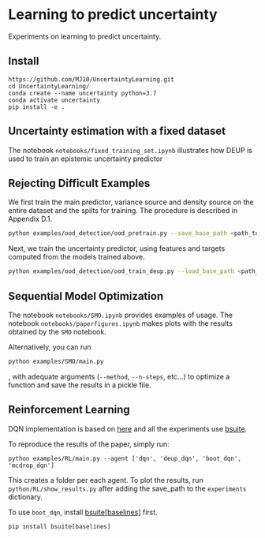 # Learning to predict uncertainty

Experiments on learning to predict uncertainty.

## Install

```
https://github.com/MJ10/UncertaintyLearning.git
cd UncertaintyLearning/
conda create --name uncertainty python=3.7
conda activate uncertainty
pip install -e .
```

## Uncertainty estimation with a fixed dataset
The notebook `notebooks/fixed_training_set.ipynb` illustrates how DEUP is used to train an epistemic uncertainty predictor


## Rejecting Difficult Examples
We first train the main predictor, variance source and density source on the entire dataset and the spilts for training. The procedure is described in Appendix D.1. 
```bash
python examples/ood_detection/ood_pretrain.py --save_base_path <path_to_save_models> --data_base_path <path_to_store/load_data>
```

Next, we train the uncertainty predictor, using features and targets computed from the models trained above.
```bash
python examples/ood_detection/ood_train_deup.py --load_base_path <path_to_saved_models> --data_base_path <path_to_store/load_data> --features <feature_string>
```


## Sequential Model Optimization
The notebook `notebooks/SMO.ipynb` provides examples of usage. The notebook `notebooks/paperfigures.ipynb` makes plots with the results obtained by the `SMO` notebook.

Alternatively, you can run
```bash
python examples/SMO/main.py
```
, with adequate arguments (`--method`, `--n-steps`, etc...) to optimize a function and save the results in a pickle file.


## Reinforcement Learning
DQN implementation is based on [here](https://github.com/pluebcke/dqn_experiments) and all the experiments use [bsuite](https://github.com/deepmind/bsuite).

To reproduce the results of the paper, simply run:
```
python examples/RL/main.py --agent ['dqn', 'deup_dqn', 'boot_dqn', 'mcdrop_dqn']
```
This creates a folder per each agent. 
To plot the results, run `python/RL/show_results.py` after adding the save_path to the `experiments` dictionary.

To use `boot_dqn`, install [bsuite[baselines]](https://github.com/deepmind/bsuite/tree/master/bsuite/baselines) first.
```
pip install bsuite[baselines]
```
